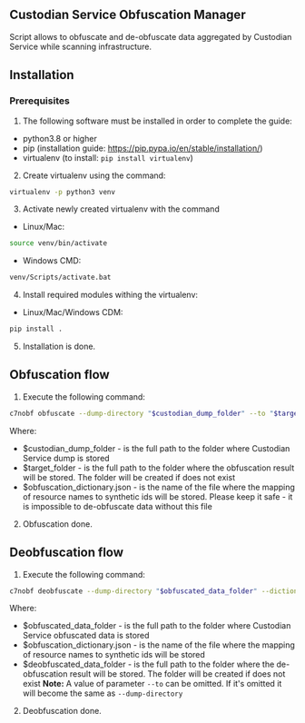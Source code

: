 ## Custodian Service Obfuscation Manager

Script allows to obfuscate and de-obfuscate data aggregated by Custodian Service while scanning infrastructure. 
## Installation

### Prerequisites
1. The following software must be installed in order to complete the guide: 
* python3.8 or higher
* pip (installation guide: https://pip.pypa.io/en/stable/installation/)
* virtualenv (to install: `pip install virtualenv`)

2. Create virtualenv using the command: 
```bash
virtualenv -p python3 venv
```
3. Activate newly created virtualenv with the command
* Linux/Mac: 
```bash
source venv/bin/activate
```
* Windows CMD: 
```bash
venv/Scripts/activate.bat
```
4. Install required modules withing the virtualenv: 
* Linux/Mac/Windows CDM: 
```bash
pip install .
```

5. Installation is done.

## Obfuscation flow
1. Execute the following command: 
```bash
c7nobf obfuscate --dump-directory "$custodian_dump_folder" --to "$target_folder" --dictionary-out "$obfuscation_dictionary.json"
```
Where: 
* $custodian_dump_folder - is the full path to the folder where Custodian Service dump is stored
* $target_folder - is the full path to the folder where the obfuscation result will be stored. The folder will be created if does not exist
* $obfuscation_dictionary.json - is the name of the file where the mapping of resource names to synthetic ids will be stored. Please keep it safe - it is impossible to de-obfuscate data without this file

2. Obfuscation done. 

## Deobfuscation flow
1. Execute the following command: 
```bash
c7nobf deobfuscate --dump-directory "$obfuscated_data_folder" --dictionary "$objuscation_dictionary.json" --to "$deobfuscated_data_folder"
```
Where: 
* $obfuscated_data_folder - is the full path to the folder where Custodian Service obfuscated data is stored
* $obfuscation_dictionary.json - is the name of the file where the mapping of resource names to synthetic ids will be stored
* $deobfuscated_data_folder - is the full path to the folder where the de-obfuscation result will be stored. The folder will be created if does not exist
**Note:** A value of parameter `--to` can be omitted. If it's omitted it will become the same as `--dump-directory`
2. Deobfuscation done.